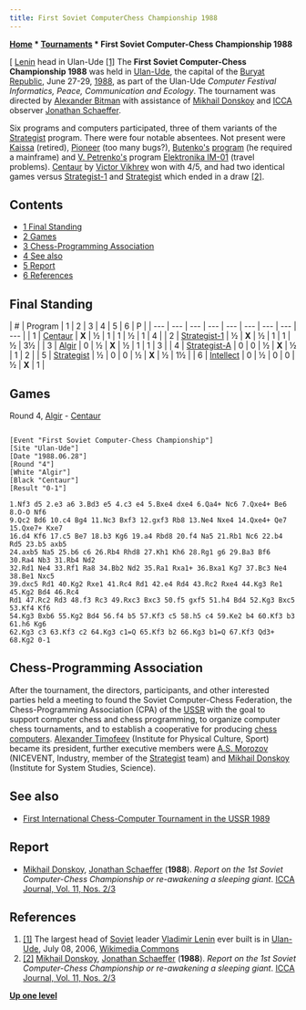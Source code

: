 ```yaml
---
title: First Soviet ComputerChess Championship 1988
---
```

**[Home](Home "Home") * [Tournaments](Tournaments_and_Matches "Tournaments and Matches") * First Soviet Computer-Chess Championship 1988**

\[ [Lenin](https://en.wikipedia.org/wiki/Vladimir_Lenin) head in Ulan-Ude <a id="cite-note-1" href="#cite-ref-1">[1]</a>
The **First Soviet Computer-Chess Championship 1988** was held in [Ulan-Ude](https://en.wikipedia.org/wiki/Ulan-Ude), the capital of the [Buryat Republic](https://en.wikipedia.org/wiki/Buryatia), June 27-29, [1988](Timeline#1988 "Timeline"), as part of the Ulan-Ude *Computer Festival Informatics, Peace, Communication and Ecology*. The tournament was directed by [Alexander Bitman](Alexander_Bitman "Alexander Bitman") with assistance of [Mikhail Donskoy](Mikhail_Donskoy "Mikhail Donskoy") and [ICCA](ICCA "ICCA") observer [Jonathan Schaeffer](Jonathan_Schaeffer "Jonathan Schaeffer").

Six programs and computers participated, three of them variants of the [Strategist](Strategist "Strategist") program. There were four notable absentees. Not present were [Kaissa](Kaissa "Kaissa") (retired), [Pioneer](Pioneer "Pioneer") (too many bugs?), [Butenko's](index.php?title=Vladimir_Butenko&action=edit&redlink=1 "Vladimir Butenko (page does not exist)") [program](index.php?title=Eureka&action=edit&redlink=1 "Eureka (page does not exist)") (he required a mainframe) and [V. Petrenko's](index.php?title=V._Petrenko&action=edit&redlink=1 "V. Petrenko (page does not exist)") program [Elektronika IM-01](Elektronika_IM "Elektronika IM") (travel problems). [Centaur](Centaur "Centaur") by [Victor Vikhrev](Victor_Vikhrev "Victor Vikhrev") won with 4/5, and had two identical games versus [Strategist-1](Strategist "Strategist") and [Strategist](Strategist "Strategist") which ended in a draw <a id="cite-note-2" href="#cite-ref-2">[2]</a>.

## Contents

- [1 Final Standing](#final-standing)
- [2 Games](#games)
- [3 Chess-Programming Association](#chess-programming-association)
- [4 See also](#see-also)
- [5 Report](#report)
- [6 References](#references)

## Final Standing

|  #
|  Program
|  1
|  2
|  3
|  4
|  5
|  6
|  P
|
| --- | --- | --- | --- | --- | --- | --- | --- | --- |
|  1
| [Centaur](Centaur "Centaur") | **X** |  ½
|  1
|  1
|  ½
|  1
|  4
|
|  2
| [Strategist-1](Strategist "Strategist") |  ½
| **X** |  ½
|  1
|  1
|  ½
|  3½
|
|  3
| [Algir](Algir "Algir") |  0
|  ½
| **X** |  ½
|  1
|  1
|  3
|
|  4
| [Strategist-A](Strategist "Strategist") |  0
|  0
|  ½
| **X** |  ½
|  1
|  2
|
|  5
| [Strategist](Strategist "Strategist") |  ½
|  0
|  0
|  ½
| **X** |  ½
|  1½
|
|  6
| [Intellect](Intellect "Intellect") |  0
|  ½
|  0
|  0
|  ½
| **X** |  1
|

## Games

Round 4, [Algir](Algir "Algir") - [Centaur](Centaur "Centaur")

```

[Event "First Soviet Computer-Chess Championship"]
[Site "Ulan-Ude"]
[Date "1988.06.28"]
[Round "4"]
[White "Algir"]
[Black "Centaur"]
[Result "0-1"]

1.Nf3 d5 2.e3 a6 3.Bd3 e5 4.c3 e4 5.Bxe4 dxe4 6.Qa4+ Nc6 7.Qxe4+ Be6 8.O-O Nf6
9.Qc2 Bd6 10.c4 Bg4 11.Nc3 Bxf3 12.gxf3 Rb8 13.Ne4 Nxe4 14.Qxe4+ Qe7 15.Qxe7+ Kxe7
16.d4 Kf6 17.c5 Be7 18.b3 Kg6 19.a4 Rbd8 20.f4 Na5 21.Rb1 Nc6 22.b4 Rd5 23.b5 axb5
24.axb5 Na5 25.b6 c6 26.Rb4 Rhd8 27.Kh1 Kh6 28.Rg1 g6 29.Ba3 Bf6 30.Ra4 Nb3 31.Rb4 Nd2
32.Rd1 Ne4 33.Rf1 Ra8 34.Bb2 Nd2 35.Ra1 Rxa1+ 36.Bxa1 Kg7 37.Bc3 Ne4 38.Be1 Nxc5
39.dxc5 Rd1 40.Kg2 Rxe1 41.Rc4 Rd1 42.e4 Rd4 43.Rc2 Rxe4 44.Kg3 Re1 45.Kg2 Bd4 46.Rc4
Rd1 47.Rc2 Rd3 48.f3 Rc3 49.Rxc3 Bxc3 50.f5 gxf5 51.h4 Bd4 52.Kg3 Bxc5 53.Kf4 Kf6
54.Kg3 Bxb6 55.Kg2 Bd4 56.f4 b5 57.Kf3 c5 58.h5 c4 59.Ke2 b4 60.Kf3 b3 61.h6 Kg6
62.Kg3 c3 63.Kf3 c2 64.Kg3 c1=Q 65.Kf3 b2 66.Kg3 b1=Q 67.Kf3 Qd3+ 68.Kg2 0-1

```

## Chess-Programming Association

After the tournament, the directors, participants, and other interested parties held a meeting to found the Soviet Computer-Chess Federation, the Chess-Programming Association (CPA) of the [USSR](https://en.wikipedia.org/wiki/Soviet_Union) with the goal to support computer chess and chess programming, to organize computer chess tournaments, and to establish a cooperative for producing [chess computers](Dedicated_Chess_Computers "Dedicated Chess Computers"). [Alexander Timofeev](Alexander_Timofeev "Alexander Timofeev") (Institute for Physical Culture, Sport) became its president, further executive members were [A.S. Morozov](index.php?title=A.S._Morozov&action=edit&redlink=1 "A.S. Morozov (page does not exist)") (NICEVENT, Industry, member of the [Strategist](Strategist "Strategist") team) and [Mikhail Donskoy](Mikhail_Donskoy "Mikhail Donskoy") (Institute for System Studies, Science).

## See also

- [First International Chess-Computer Tournament in the USSR 1989](First_International_Chess-Computer_Tournament_in_the_USSR_1989 "First International Chess-Computer Tournament in the USSR 1989")

## Report

- [Mikhail Donskoy](Mikhail_Donskoy "Mikhail Donskoy"), [Jonathan Schaeffer](Jonathan_Schaeffer "Jonathan Schaeffer") (**1988**). *Report on the 1st Soviet Computer-Chess Championship or re-awakening a sleeping giant*. [ICCA Journal, Vol. 11, Nos. 2/3](ICGA_Journal#11_23 "ICGA Journal")

## References

1. <a id="cite-ref-1" href="#cite-note-1">[1]</a> The largest head of [Soviet](https://en.wikipedia.org/wiki/Soviet_Union) leader [Vladimir Lenin](https://en.wikipedia.org/wiki/Vladimir_Lenin) ever built is in [Ulan-Ude](https://en.wikipedia.org/wiki/Ulan-Ude), July 08, 2006, [Wikimedia Commons](https://en.wikipedia.org/wiki/Wikimedia_Commons)
1. <a id="cite-ref-2" href="#cite-note-2">[2]</a> [Mikhail Donskoy](Mikhail_Donskoy "Mikhail Donskoy"), [Jonathan Schaeffer](Jonathan_Schaeffer "Jonathan Schaeffer") (**1988**). *Report on the 1st Soviet Computer-Chess Championship or re-awakening a sleeping giant*. [ICCA Journal, Vol. 11, Nos. 2/3](ICGA_Journal#11_23 "ICGA Journal")

**[Up one level](Tournaments_and_Matches "Tournaments and Matches")**

